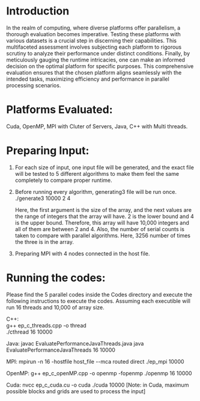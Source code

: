 # Introduction
In the realm of computing, where diverse platforms offer parallelism, a thorough evaluation becomes imperative. Testing these platforms with various datasets is a crucial step in discerning their capabilities. This multifaceted assessment involves subjecting each platform to rigorous scrutiny to analyze their performance under distinct conditions. Finally, by meticulously gauging the runtime intricacies, one can make an informed decision on the optimal platform for specific purposes. This comprehensive evaluation ensures that the chosen platform aligns seamlessly with the intended tasks, maximizing efficiency and performance in parallel processing scenarios.

# Platforms Evaluated: 
Cuda, OpenMP, MPI with Cluter of Servers, Java, C++ with Multi threads.

# Preparing Input:
1. For each size of input, one input file will be generated, and the exact file will be tested to 5 different algorithms to make them feel the same completely to compare proper runtime.
2. Before running every algorithm, generating3 file will be run once.
   ./generate3 10000 2 4
   
   Here, the first argument is the size of the array, and the next values are the range of integers that the array will have. 2 is the lower bound and 4 is the upper bound. Therefore, this array will have 10,000 integers and all of them are between 2 and 4. Also, the number of serial counts is taken to compare with parallel algorithms. 
Here, 3256 number of times the three is in the array.
3. Preparing MPI with 4 nodes connected in the host file.

# Running the codes:
Please find the 5 parallel codes inside the Codes directory and execute the following instructions to execute the codes. Assuming each executible will run 16 threads and 10,000 of array size.

C++:<br>
g++ ep_c_threads.cpp -o thread<br>
./cthread 16 10000

Java:
javac EvaluatePerformanceJavaThreads.java
java EvaluatePerformanceJavaThreads 16 10000

MPI:
mpirun -n 16 -hostfile host_file --mca routed direct ./ep_mpi 10000

OpenMP:
g++ ep_c_openMP.cpp -o openmp -fopenmp
./openmp 16 10000

Cuda:
nvcc ep_c_cuda.cu -o cuda
./cuda 10000
[Note: in Cuda, maximum possible blocks and grids are used to process the input]
